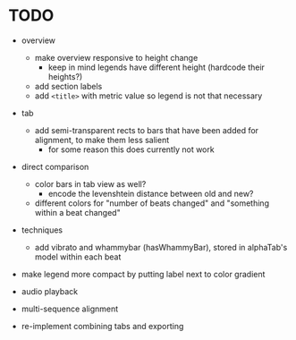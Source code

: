 # TODO

- overview
  - make overview responsive to height change
    - keep in mind legends have different height (hardcode their heights?)
  - add section labels
  - add `<title>` with metric value so legend is not that necessary

- tab
  - add semi-transparent rects to bars that have been added for alignment, to make them less salient
    - for some reason this does currently not work

- direct comparison
  - color bars in tab view as well?
    - encode the levenshtein distance between old and new?
  - different colors for "number of beats changed" and "something within a beat changed"

- techniques
  - add vibrato and whammybar (hasWhammyBar), stored in alphaTab's model within each beat

- make legend more compact by putting label next to color gradient

- audio playback

- multi-sequence alignment

- re-implement combining tabs and exporting
